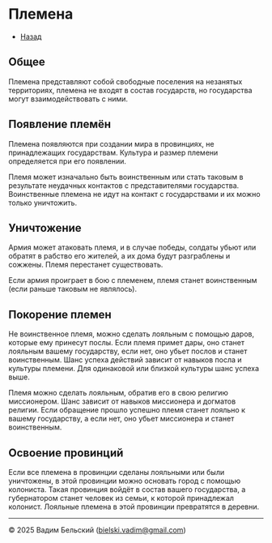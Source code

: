 # Племена

- [Назад](../README.md)

## Общее

Племена представляют собой свободные поселения на незанятых территориях, племена не входят в состав государств, но государства могут взаимодействовать с ними. 

## Появление племён

Племена появляются при создании мира в провинциях, не принадлежащих государствам. Культура и размер племени определяется при его появлении. 

Племя может изначально быть воинственным или стать таковым в результате неудачных контактов с представителями государства. Воинственные племена не идут на контакт с государствами и их можно только уничтожить. 

## Уничтожение

Армия может атаковать племя, и в случае победы, солдаты убьют или обратят в рабство его жителей, а их дома будут разграблены и сожжены. Племя перестанет существовать.

Если армия проиграет в бою с племенем, племя станет воинственным (если раньше таковым не являлось).

## Покорение племен

Не воинственное племя, можно сделать лояльным с помощью даров, которые ему принесут послы. Если племя примет дары, оно станет лояльным вашему государству, если нет, оно убьет послов и станет воинственным. Шанс успеха действий зависит от навыков посла и культуры племени. Для одинаковой или близкой культуры шанс успеха выше.

Племя можно сделать лояльным, обратив его в свою религию миссионером. Шанс зависит от навыков миссионера и догматов религии. Если обращение прошло успешно племя станет лояльно к вашему государству, а если нет, оно убьет миссионера и станет воинственным.

## Освоение провинций

Если все племена в провинции сделаны лояльными или были уничтожены, в этой провинции можно основать город с помощью колониста. Такая провинция войдёт в состав вашего государства, а губернатором станет человек из семьи, к которой принадлежал колонист. Лояльные племена в этой провинции превратятся в деревни.

---
© 2025 Вадим Бельский (bielski.vadim@gmail.com)